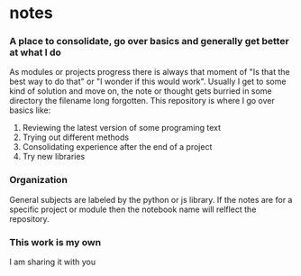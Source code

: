 # notes
### A place to consolidate, go over basics and generally get better at what I do

As modules or projects progress there is always that moment of "Is that the best way to do that" or "I wonder if this would work". Usually I get to some kind of solution and move on, the note or thought gets burried in some directory the filename long forgotten.
This repository is where I go over basics like:
1. Reviewing the latest version of some programing text
2. Trying out different methods
3. Consolidating experience after the end of a project
4. Try new libraries
### Organization
General subjects are labeled by the python or js library. If the notes are for a specific project or module then the notebook name will relflect the repository.
### This work is my own
I am sharing it with you

